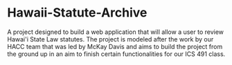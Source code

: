 # Hawaii-Statute-Archive
A project designed to build a web application that will allow a user to review Hawai'i State Law statutes. The project is modeled after the work by our HACC team that was led by McKay Davis and aims to build the project from the ground up in an aim to finish certain functionalities for our ICS 491 class.
